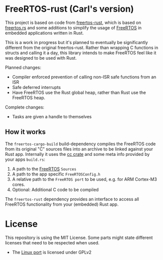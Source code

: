 # FreeRTOS-rust (Carl's version)

This project is based on code from [freertos-rust](https://github.com/lobaro/FreeRTOS-rust), which is based on [freertos.rs](https://github.com/hashmismatch/freertos.rs) and some additions to
 simplify the usage of [FreeRTOS](https://github.com/FreeRTOS/FreeRTOS-Kernel) in embedded applications written
 in Rust.

This is a work in progress but it's planned to eventually be significantly different from the original freertos-rust. Rather than wrapping C functions in structs and calling it a day, this library intends to make FreeRTOS feel like it was designed to be used with Rust.

Planned changes:
* Compiler enforced prevention of calling non-ISR safe functions from an ISR
* Safe deferred interrupts
* Have FreeRTOS use the Rust global heap, rather than Rust use the FreeRTOS heap.

Complete changes:
* Tasks are given a handle to themselves

## How it works

The `freertos-cargo-build` build-dependency compiles the FreeRTOS code from its original "C" sources files into an 
archive to be linked against your Rust app. Internally it uses the [cc crate](https://docs.rs/crate/cc) and some meta 
info provided by your apps `build.rs`:
 
 1. A path to the [FreeRTOS](https://github.com/FreeRTOS/FreeRTOS-Kernel) `Sources`
 1. A path to the app specific `FreeRTOSConfig.h`
 1. A relative path to the `FreeRTOS port` to be used, e.g. for ARM Cortex-M3 cores.
 1. Optional: Additional C code to be compiled
 
 The `freertos-rust` dependency provides an interface to access all FreeRTOS functionality from your (embedded) 
 Rust app.

# License
This repository is using the MIT License. Some parts might state different licenses that need to be respected when used.

* The [Linux port](https://github.com/michaelbecker/freertos-addons) is licensed under GPLv2




